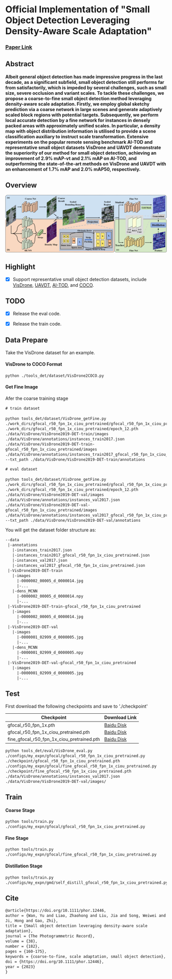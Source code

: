 # Official Implementation of "Small Object Detection Leveraging Density-Aware Scale Adaptation"

### [Paper Link](https://onlinelibrary.wiley.com/doi/10.1111/phor.12446)

## Abstract

#### Albeit general object detection has made impressive progress in the last decade, as a significant subfield, small object detection still performs far from satisfactorily, which is impeded by several challenges, such as small size, severe occlusion and variant scales. To tackle these challenges, we propose a coarse-to-fine small object detection method leveraging density-aware scale adaptation. Firstly, we employ global sketchy prediction via a coarse network in large scenes and generate adaptively scaled block regions with potential targets. Subsequently, we perform local accurate detection by a fine network for instances in densely packed areas with approximately unified scales. In particular, a density map with object distribution information is utilised to provide a scene classification auxiliary to instruct scale transformation. Extensive experiments on the popular remote sensing benchmark AI-TOD and representative small object datasets VisDrone and UAVDT demonstrate the superiority of our method for small object detection, achieving an improvement of 2.9% mAP-vt and 2.1% mAP on AI-TOD, and outperforming the state-of-the-art methods on VisDrone and UAVDT with an enhancement of 1.7% mAP and 2.0% mAP50, respectively.


## Overview

![pipeline](assets/small_object_detection_pipeline.png)

## Highlight

 - [x] Support representative small object detection datasets, include [VisDrone](https://github.com/VisDrone/VisDrone-Dataset), [UAVDT](https://github.com/jwangjie/UAV-Vehicle-Detection-Dataset), [AI-TOD](https://github.com/jwwangchn/AI-TOD), and [COCO](https://cocodataset.org/).

## TODO

 - [x] Release the eval code.
 - [x] Release the train code.


## Data Prepare

Take the VisDrone dataset for an example.

#### VisDrone to COCO Format

```shell
python ./tools_det/dataset/VisDrone2COCO.py 
```

#### Get Fine Image

Afer the coarse training stage

```shell
# train dataset

python tools_det/dataset/VisDrone_getFine.py
./work_dirs/gfocal_r50_fpn_1x_ciou_pretrained/gfocal_r50_fpn_1x_ciou_pretrained.py
./work_dirs/gfocal_r50_fpn_1x_ciou_pretrained/epoch_12.pth
./data/VisDrone/VisDrone2019-DET-train/images
./data/VisDrone/annotations/instances_train2017.json
./data/VisDrone/VisDrone2019-DET-train-gfocal_r50_fpn_1x_ciou_pretrained/images
./data/VisDrone/annotations/instances_train2017_gfocal_r50_fpn_1x_ciou_pretrained.json
--txt_path ./data/VisDrone/VisDrone2019-DET-train/annotations

```

```
# eval dataset

python tools_det/dataset/VisDrone_getFine.py
./work_dirs/gfocal_r50_fpn_1x_ciou_pretrained/gfocal_r50_fpn_1x_ciou_pretrained.py
./work_dirs/gfocal_r50_fpn_1x_ciou_pretrained/epoch_12.pth
./data/VisDrone/VisDrone2019-DET-val/images
./data/VisDrone/annotations/instances_val2017.json
./data/VisDrone/VisDrone2019-DET-val-gfocal_r50_fpn_1x_ciou_pretrained/images
./data/VisDrone/annotations/instances_val2017_gfocal_r50_fpn_1x_ciou_pretrained.json
--txt_path ./data/VisDrone/VisDrone2019-DET-val/annotations
```

You will get the dataset folder structure as:

```
--data
 |-annotations
   |-instances_train2017.json
   |-instances_train2017_gfocal_r50_fpn_1x_ciou_pretrained.json
   |-instances_val2017.json
   |-instances_val2017_gfocal_r50_fpn_1x_ciou_pretrained.json
 |-VisDrone2019-DET-train
   |-images
     |-0000002_00005_d_0000014.jpg
     |-...
   |-dens_MCNN
     |-0000002_00005_d_0000014.npy
     |-...
 |-VisDrone2019-DET-train-gfocal_r50_fpn_1x_ciou_pretrained
   |-images
     |-0000002_00005_d_0000014.jpg
     |-...
 |-VisDrone2019-DET-val
   |-images
     |-0000001_02999_d_0000005.jpg
     |-...
   |-dens_MCNN
     |-0000001_02999_d_0000005.npy
     |-...
 |-VisDrone2019-DET-val-gfocal_r50_fpn_1x_ciou_pretrained
   |-images
     |-0000001_02999_d_0000005.jpg
     |-...
```


## Test

First download the following checkpoints and save to './checkpoint'

| Checkpoint | Download Link |
|-------|-------|
| gfocal_r50_fpn_1x.pth | [Baidu Disk](https://pan.baidu.com/s/16SHmw4i-lVCC8YHVLADfJA?pwd=6666) |
| gfocal_r50_fpn_1x_ciou_pretrained.pth | [Baidu Disk](https://pan.baidu.com/s/1h5yMBikbpmLpgYSmHKiMmA?pwd=6666) |
| fine_gfocal_r50_fpn_1x_ciou_pretrained.pth | [Baidu Disk](https://pan.baidu.com/s/1nrXvNQo6J5qhhKzyVpXNBQ?pwd=6666) |


```shell
python tools_det/eval/VisDrone_eval.py ./configs/my_expn/gfocal/gfocal_r50_fpn_1x_ciou_pretrained.py ./checkpoint/gfocal_r50_fpn_1x_ciou_pretrained.pth ./configs/my_expn/gfocal/fine_gfocal_r50_fpn_1x_ciou_pretrained.py ./checkpoint/fine_gfocal_r50_fpn_1x_ciou_pretrained.pth ./data/VisDrone/annotations/instances_val2017.json ./data/VisDrone/VisDrone2019-DET-val/images/
```

## Train

#### Coarse Stage

```shell
python tools/train.py ./configs/my_expn/gfocal/gfocal_r50_fpn_1x_ciou_pretrained.py

```

#### Fine Stage

```shell
python tools/train.py ./configs/my_expn/gfocal/fine_gfocal_r50_fpn_1x_ciou_pretrained.py
```

#### Distillation Stage

```shell
python tools/train.py ./configs/my_expn/gmd/self_distill_gfocal_r50_fpn_1x_ciou_pretrained.py
```


## Cite

```
@article{https://doi.org/10.1111/phor.12446,
author = {Wan, Yu and Liao, Zhaohong and Liu, Jia and Song, Weiwei and Ji, Hong and Gao, Zhi},
title = {Small object detection leveraging density-aware scale adaptation},
journal = {The Photogrammetric Record},
volume = {38},
number = {182},
pages = {160-175},
keywords = {coarse-to-fine, scale adaptation, small object detection},
doi = {https://doi.org/10.1111/phor.12446},
year = {2023}
}

```
